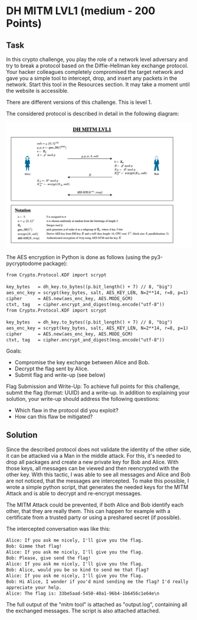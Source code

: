 # DH MITM LVL1 (medium - 200 Points)

## Task
In this crypto challenge, you play the role of a network level adversary and try to break a protocol based on the Diffie-Hellman key exchange protocol. Your hacker colleagues completely compromised the target network and gave you a simple tool to intercept, drop, and insert any packets in the network. Start this tool in the Resources section. It may take a moment until the website is accessible.

There are different versions of this challenge. This is level 1.

The considered protocol is described in detail in the following diagram:

![network diagram](705eca35-7c6a-4bed-8163-e05ec9a2d7a1.png)

The AES encryption in Python is done as follows (using the py3-pycryptodome package):

```
from Crypto.Protocol.KDF import scrypt

key_bytes   = dh_key.to_bytes((p.bit_length() + 7) // 8, "big")
aes_enc_key = scrypt(key_bytes, salt, AES_KEY_LEN, N=2**14, r=8, p=1)
cipher      = AES.new(aes_enc_key, AES.MODE_GCM)
ctxt, tag   = cipher.encrypt_and_digest(msg.encode("utf-8"))
from Crypto.Protocol.KDF import scrypt

key_bytes   = dh_key.to_bytes((p.bit_length() + 7) // 8, "big")
aes_enc_key = scrypt(key_bytes, salt, AES_KEY_LEN, N=2**14, r=8, p=1)
cipher      = AES.new(aes_enc_key, AES.MODE_GCM)
ctxt, tag   = cipher.encrypt_and_digest(msg.encode("utf-8"))
```

Goals:

 - Compromise the key exchange between Alice and Bob.
 - Decrypt the flag sent by Alice.
 - Submit flag and write-up (see below)

Flag Submission and Write-Up: To achieve full points for this challenge, submit the flag (format: UUID) and a write-up. In addition to explaining your solution, your write-up should address the following questions:

 - Which flaw in the protocol did you exploit?
 - How can this flaw be mitigated?


## Solution

Since the described protocol does not validate the identity of the other side, it can be attacked via a Man in the middle attack. For this, it's needed to drop all packages and create a new private key for Bob and Alice. With those keys, all messages can be viewed and then reencrypted with the other key. With this tactic, I was able to see all messages and Alice and Bob are not noticed, that the messages are intercepted. To make this possible, I wrote a simple python script, that generates the needed keys for the MITM Attack and is able to decrypt and re-encrypt messages.

The MITM Attack could be prevented, if both Alice and Bob identify each other, that they are really them. This can happen for example with a certificate from a trusted party or using a preshared secret (if possible).

The intercepted conversation was like this:

```
Alice: If you ask me nicely, I'll give you the flag.
Bob: Gimme that flag!
Alice: If you ask me nicely, I'll give you the flag.
Bob: Please, give send the flag!
Alice: If you ask me nicely, I'll give you the flag.
Bob: Alice, would you be so kind to send me that flag?
Alice: If you ask me nicely, I'll give you the flag.
Bob: Hi Alice, I wonder if you'd mind sending me the flag? I'd really appreciate your help.
Alice: The flag is: 33be5aad-5450-40a1-96b4-1b6456c1e64e\n
```

The full output of the "mitm tool" is attached as "output.log", containing all the exchanged messages. The script is also attached attached.
